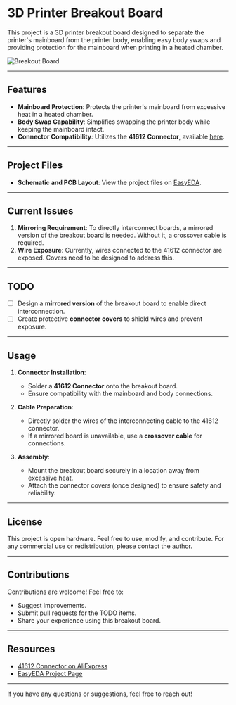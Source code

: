 # 3D Printer Breakout Board

This project is a 3D printer breakout board designed to separate the printer's mainboard from the printer body, enabling easy body swaps and providing protection for the mainboard when printing in a heated chamber. 

![Breakout Board](https://image.easyeda.com/pullimage/Oo4Clwk8QIaVtgFdxWmLuTd9zDaZsuNAJMEvD96q.jpeg) <!-- Optional: Add a screenshot or diagram -->

---

## Features

- **Mainboard Protection**: Protects the printer's mainboard from excessive heat in a heated chamber.
- **Body Swap Capability**: Simplifies swapping the printer body while keeping the mainboard intact.
- **Connector Compatibility**: Utilizes the **41612 Connector**, available [here](https://www.aliexpress.com/item/1005002338050204.html?spm=a2g0o.order_list.order_list_main.16.303c1802Agw1Wc).

---

## Project Files

- **Schematic and PCB Layout**: View the project files on [EasyEDA](https://oshwlab.com/kodzghlyxd/3dp_breakout).

---

## Current Issues

1. **Mirroring Requirement**: To directly interconnect boards, a mirrored version of the breakout board is needed. Without it, a crossover cable is required.
2. **Wire Exposure**: Currently, wires connected to the 41612 connector are exposed. Covers need to be designed to address this.

---

## TODO

- [ ] Design a **mirrored version** of the breakout board to enable direct interconnection.
- [ ] Create protective **connector covers** to shield wires and prevent exposure.

---

## Usage

1. **Connector Installation**:
   - Solder a **41612 Connector** onto the breakout board.
   - Ensure compatibility with the mainboard and body connections.

2. **Cable Preparation**:
   - Directly solder the wires of the interconnecting cable to the 41612 connector.
   - If a mirrored board is unavailable, use a **crossover cable** for connections.

3. **Assembly**:
   - Mount the breakout board securely in a location away from excessive heat.
   - Attach the connector covers (once designed) to ensure safety and reliability.

---

## License

This project is open hardware. Feel free to use, modify, and contribute. For any commercial use or redistribution, please contact the author.

---

## Contributions

Contributions are welcome! Feel free to:
- Suggest improvements.
- Submit pull requests for the TODO items.
- Share your experience using this breakout board.

---

## Resources

- [41612 Connector on AliExpress](https://www.aliexpress.com/item/1005002338050204.html?spm=a2g0o.order_list.order_list_main.16.303c1802Agw1Wc)
- [EasyEDA Project Page](https://oshwlab.com/kodzghlyxd/3dp_breakout)

---

If you have any questions or suggestions, feel free to reach out!
